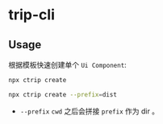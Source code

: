 # trip-cli

## Usage

根据模板快速创建单个 `Ui Component`:

```sh
npx ctrip create
```

```sh
npx ctrip create --prefix=dist
```

- `--prefix` `cwd` 之后会拼接 `prefix` 作为 dir 。
